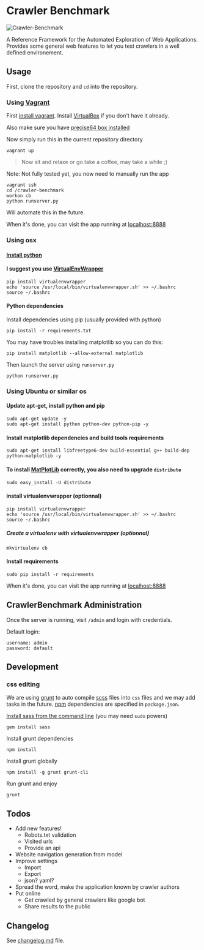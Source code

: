 # Crawler Benchmark

![Crawler-Benchmark](http://i.imgur.com/vHUkr9t.jpg)

A Reference Framework for the Automated Exploration of Web Applications. Provides some general web features to let you test crawlers in a well defined environement.

## Usage

First, clone the repository and `cd` into the repository.

### Using [Vagrant](http://www.vagrantup.com/)

First [install vagrant](https://docs.vagrantup.com/v2/installation/). Install [VirtualBox](https://www.virtualbox.org/wiki/Downloads) if you don't have it already.

Also make sure you have [precise64 box installed](https://docs.vagrantup.com/v2/providers/basic_usage.html)

Now simply run this in the current repository directory

    vagrant up

> Now sit and relaxe or go take a coffee, may take a while ;)

Note: Not fully tested yet, you now need to manually run the app

    vagrant ssh
    cd /crawler-benchmark
    workon cb
    python runserver.py
    
Will automate this in the future.

When it's done, you can visit the app running at [localhost:8888](http://localhost:8888)


### Using osx

#### [Install python](http://docs.python-guide.org/en/latest/starting/install/osx/)

#### I suggest you use [VirtualEnvWrapper](http://virtualenvwrapper.readthedocs.org/en/latest/)

    pip install virtualenvwrapper
    echo 'source /usr/local/bin/virtualenvwrapper.sh' >> ~/.bashrc
	source ~/.bashrc

#### Python dependencies

Install dependencies using pip (usually provided with python)

    pip install -r requirements.txt

You may have troubles installing matplotlib so you can do this:

    pip install matplotlib --allow-external matplotlib

Then launch the server using `runserver.py`

    python runserver.py


### Using Ubuntu or similar os

#### Update apt-get, install python and pip

	sudo apt-get update -y
	sudo apt-get install python python-dev python-pip -y

#### Install matplotlib dependencies and build tools requirements
	
	sudo apt-get install libfreetype6-dev build-essential g++ build-dep python-matplotlib -y

#### To install [MatPlotLib](http://matplotlib.org/) correctly, you also need to upgrade `distribute`

    sudo easy_install -U distribute

#### install virtualenvwrapper (optionnal)

	pip install virtualenvwrapper
	echo 'source /usr/local/bin/virtualenvwrapper.sh' >> ~/.bashrc
	source ~/.bashrc

##### Create a virtualenv with virtualenvwrapper (optionnal)

	mkvirtualenv cb

#### Install requirements

	sudo pip install -r requirements

When it's done, you can visit the app running at [localhost:8888](http://localhost:8888)


## CrawlerBenchmark Administration

Once the server is running, visit `/admin` and login with credentials.

Default login:

    username: admin
    password: default


## Development

### css editing

We are using [grunt](http://gruntjs.com/) to auto compile [scss](http://sass-lang.com/) files into `css` files and we may add tasks in the future. [npm](https://www.npmjs.org/) dependencies are specified in `package.json`.

[Install sass from the command line](http://sass-lang.com/install) (you may need `sudo` powers)

    gem install sass

Install grunt dependencies

    npm install

Install grunt globally

    npm install -g grunt grunt-cli

Run grunt and enjoy

    grunt


##  Todos

 * Add new features!
   * Robots.txt validation
   * Visited urls
   * Provide an api 
 * Website navigation generation from model
 * Improve settings
    * Import
    * Export
    * json? yaml?
 * Spread the word, make the application known by crawler authors
 * Put online
   * Get crawled by general crawlers like google bot
   * Share results to the public

## Changelog
See [changelog.md](./Changelog.md) file.